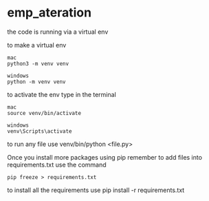 # emp_ateration

the code is running via a virtual env

to make a virtual env

    mac
    python3 -m venv venv

    windows
    python -m venv venv


to activate the env type in the terminal

    mac 
    source venv/bin/activate

    windows
    venv\Scripts\activate

to run any file use
    venv/bin/python <file.py>

Once you install more packages using pip remember to add files into requirements.txt
use the command

    pip freeze > requirements.txt


to install all the requirements use
    pip install -r requirements.txt

